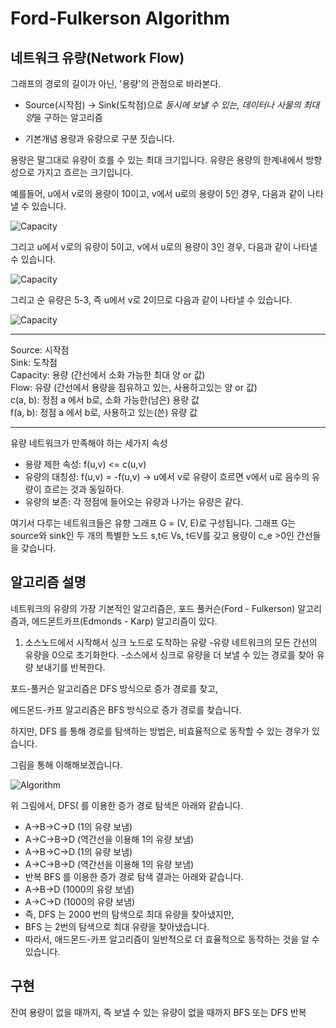 # Ford-Fulkerson Algorithm

## 네트워크 유량(Network Flow)

그래프의 경로의 길이가 아닌, '용량'의 관점으로 바라본다.

- Source(시작점) -> Sink(도착점)으로 *동시에 보낼 수 있는, 데이터나 사물의 최대 양*을 구하는 알고리즘

- 기본개념
용량과 유량으로 구분 짓습니다.

용량은 말그대로 유량이 흐를 수 있는 최대 크기입니다.
유량은 용량의 한계내에서 방향성으로 가지고 흐르는 크기입니다.

예를들어, u에서 v로의 용량이 10이고, v에서 u로의 용량이 5인 경우, 다음과 같이 나타낼 수 있습니다. 

![Capacity](https://postfiles.pstatic.net/MjAxOTAyMjVfMzIg/MDAxNTUxMDg0NTUyNjg3.tb9TlZklxw-kScWjUItHFg3Yt1w7S0D0P-gKHPTX16Yg.SRMP_8MH1uAmFFgN_Ggw2C-SdPxch0JDE77WvXxcEp8g.PNG.na_qa/SE-3aba914c-cda3-4daa-8cf5-18caff5f74f9.png?type=w773)

그리고 u에서 v로의 유량이 5이고, v에서 u로의 용량이 3인 경우, 다음과 같이 나타낼 수 있습니다.

![Capacity](https://postfiles.pstatic.net/MjAxOTAyMjVfMjA3/MDAxNTUxMDg0NTkwNzM3.ns59cWgfqam7lGx-EbsbQd10HryVL2invSpj7sPUVXEg.y96RkVIhn2nw-lzHEA7kGglPiNvUVkULOS5DKbjwuxUg.PNG.na_qa/SE-f8762aa8-495d-45bb-89ba-c52813e24851.png?type=w773)

그리고 순 유량은 5-3, 즉 u에서 v로 2이므로 다음과 같이 나타낼 수 있습니다.

![Capacity](https://postfiles.pstatic.net/MjAxOTAyMjVfMjM0/MDAxNTUxMDg0NjgzODA3.oYFBa7XLEZqXhwDyYZCqOp8Du-u4U9CE_iRSn2bMH70g.nbxfOqJCp4wU1E_mCoMe13oQj7EGZhIh7bnfc5BBUmQg.PNG.na_qa/SE-b244df7a-55a3-4831-9e82-02361bab0b0f.png?type=w773)

---
 Source: 시작점  
 Sink: 도착점  
 Capacity: 용량 (간선에서 소화 가능한 최대 양 or 값)   
 Flow: 유량 (간선에서 용량을 점유하고 있는, 사용하고있는 양 or 값)     
 c(a, b): 정점 a 에서 b로, 소화 가능한(남은) 용량 값   
 f(a, b): 정점 a 에서 b로, 사용하고 있는(쓴) 유량 값  
 
 --- 
 
 유량 네트워크가 만족해야 하는 세가지 속성
 - 용량 제한 속성: f(u,v) <= c(u,v)
 - 유량의 대칭성: f(u,v) = -f(u,v) -> u에서 v로 유량이 흐르면 v에서 u로 음수의 유량이 흐르는 것과 동일하다.
 - 유량의 보존: 각 정점에 들어오는 유량과 나가는 유량은 같다.

여기서 다루는 네트워크들은 유향 그래프 G = (V, E)로 구성됩니다. 그래프 G는 source와 sink인 두 개의 특별한 노드 s,t∈ Vs, t∈V를 갖고 용량이 c_e >0인 간선들을 갖습니다.



## 알고리즘 설명

네트워크의 유량의 가장 기본적인 알고리즘은, 포드 풀커슨(Ford - Fulkerson) 알고리즘과, 에드몬트카프(Edmonds - Karp) 알고리즘이 있다.

1. 소스노드에서 시작해서 싱크 노드로 도착하는 유량 
-유량 네트워크의 모든 간선의 유량을 0으로 초기화한다.
-소스에서 싱크로 유량을 더 보낼 수 있는 경로를 찾아 유량 보내기를 반복한다.

포드-풀커슨 알고리즘은 DFS 방식으로 증가 경로를 찾고,

에드몬드-카프 알고리즘은 BFS 방식으로 증가 경로를 찾습니다.

하지만, DFS 를 통해 경로를 탐색하는 방법은, 비효율적으로 동작할 수 있는 경우가 있습니다.

그림을 통해 이해해보겠습니다.

![Algorithm](https://img1.daumcdn.net/thumb/R1280x0/?scode=mtistory2&fname=https%3A%2F%2Fblog.kakaocdn.net%2Fdn%2Fb1wkEf%2Fbtrn1zzImKX%2FkFqrs5B8VOhgCnV4kjMKI1%2Fimg.png)

위 그림에서, DFS( 를 이용한 증가 경로 탐색은 아래와 같습니다.
- A→B→C→D (1의 유량 보냄)
- A→C→B→D (역간선을 이용해 1의 유량 보냄)
- A→B→C→D (1의 유량 보냄)
- A→C→B→D (역간선을 이용해 1의 유량 보냄)
- 반복
BFS 를 이용한 증가 경로 탐색 결과는 아래와 같습니다.
- A→B→D (1000의 유량 보냄)
- A→C→D (1000의 유량 보냄)
- 즉, DFS 는 2000 번의 탐색으로 최대 유량을 찾아냈지만,
- BFS 는 2번의 탐색으로 최대 유량을 찾아냈습니다.
- 따라서, 애드몬드-카프 알고리즘이 일반적으로 더 효율적으로 동작하는 것을 알 수 있습니다.


## 구현
잔여 용량이 없을 때까지, 즉 보낼 수 있는 유량이 없을 때까지 BFS 또는 DFS 반복

